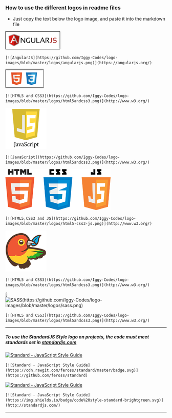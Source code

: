### How to use the different logos in readme files

- Just copy the text below the logo image, and paste it into the markdown file

[![AngularJS](https://github.com/Iggy-Codes/logo-images/blob/master/logos/angularjs.png)](https://angularjs.org/)

    [![AngularJS](https://github.com/Iggy-Codes/logo-images/blob/master/logos/angularjs.png)](https://angularjs.org/)

[![HTML5 and CSS3](https://github.com/Iggy-Codes/logo-images/blob/master/logos/html5andcss3.png)](https://www.w3.org/)

    [![HTML5 and CSS3](https://github.com/Iggy-Codes/logo-images/blob/master/logos/html5andcss3.png)](http://www.w3.org/)  

[![JavaScript](https://github.com/Iggy-Codes/logo-images/blob/master/logos/js.png)](https://www.w3.org/)

    [![JavaScript](https://github.com/Iggy-Codes/logo-images/blob/master/logos/html5andcss3.png)](http://www.w3.org/)
  
[![HTML5, CSS3 and JS](https://github.com/Iggy-Codes/logo-images/blob/master/logos/html5-css3-js.png)](https://www.w3.org/)

    [![HTML5,CSS3 and JS](https://github.com/Iggy-Codes/logo-images/blob/master/logos/html5-css3-js.png)](http://www.w3.org/)  

[![Bower](https://github.com/Iggy-Codes/logo-images/blob/master/logos/bower.png)](https://bower.io//)

    [![HTML5 and CSS3](https://github.com/Iggy-Codes/logo-images/blob/master/logos/html5andcss3.png)](http://www.w3.org/)  
  
[![SASS(https://github.com/Iggy-Codes/logo-images/blob/master/logos/sass.png)](http://sass-lang.com/)

    [![HTML5 and CSS3](https://github.com/Iggy-Codes/logo-images/blob/master/logos/html5andcss3.png)](http://www.w3.org/)  


---  
  
##### To use the StandardJS Style logo on projects, the code must meet standards set in [standardjs.com](http://standardjs.com/)
[![Standard - JavaScript Style Guide](https://cdn.rawgit.com/feross/standard/master/badge.svg)](https://github.com/feross/standard)

    [![Standard - JavaScript Style Guide](https://cdn.rawgit.com/feross/standard/master/badge.svg)](https://github.com/feross/standard)

[![Standard - JavaScript Style Guide](https://img.shields.io/badge/code%20style-standard-brightgreen.svg)](http://standardjs.com/)

    [![Standard - JavaScript Style Guide](https://img.shields.io/badge/code%20style-standard-brightgreen.svg)](http://standardjs.com/)

---
